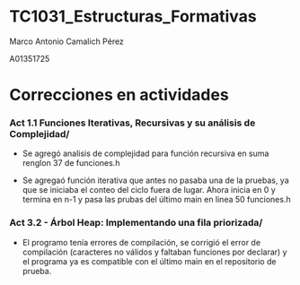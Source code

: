 # TC1031_Estructuras_Formativas

Marco Antonio Camalich Pérez

A01351725

# Correcciones en actividades
 ### Act 1.1 Funciones Iterativas, Recursivas y su análisis de Complejidad/
* Se agregó analisis de complejidad para función recursiva en suma renglon 37 de funciones.h
 
* Se agregaó función iterativa que antes no pasaba una de la pruebas, ya que se iniciaba el conteo del ciclo fuera de lugar. Ahora inicia en 0 y termina en n-1 y pasa las prubas del último main en linea 50 funciones.h
 
 ### Act 3.2 - Árbol Heap: Implementando una fila priorizada/
* El programo tenía errores de compilación, se corrigió el error de compilación (caracteres no válidos y faltaban funciones por declarar) y el programa ya es compatible con el último main en el repositorio de prueba.
